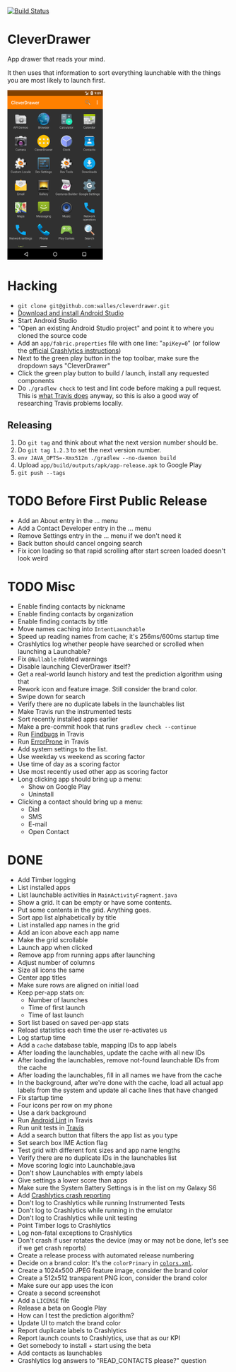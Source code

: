 [![Build Status](https://travis-ci.org/walles/cleverdrawer.svg?branch=master)](https://travis-ci.org/walles/cleverdrawer)

# CleverDrawer

App drawer that reads your mind.

It then uses that information to sort everything launchable with
the things you are most likely to launch first.

<img src="media/screenshot-vertical-phone.png" width="216" height="384">

# Hacking
* `git clone git@github.com:walles/cleverdrawer.git`
* [Download and install Android Studio](https://developer.android.com/sdk/index.html)
* Start Android Studio
* "Open an existing Android Studio project" and point it to where you cloned the source code
* Add an `app/fabric.properties` file with one line: "`apiKey=0`" (or follow the [official Crashlytics
instructions](https://docs.fabric.io/android/fabric/settings/working-in-teams.html#android-projects))
* Next to the green play button in the top toolbar, make sure the dropdown says "CleverDrawer"
* Click the green play button to build / launch, install any requested components
* Do `./gradlew check` to test and lint code before making a pull request. This is
[what Travis does](https://github.com/walles/exactype/blob/master/.travis.yml) anyway, so this is
also a good way of researching Travis problems locally.

## Releasing
1. Do `git tag` and think about what the next version number should be.
2. Do `git tag 1.2.3` to set the next version number.
3. `env JAVA_OPTS=-Xmx512m ./gradlew --no-daemon build`
4. Upload `app/build/outputs/apk/app-release.apk` to Google Play
5. `git push --tags`

# TODO Before First Public Release
* Add an About entry in the ... menu
* Add a Contact Developer entry in the ... menu
* Remove Settings entry in the ... menu if we don't need it
* Back button should cancel ongoing search
* Fix icon loading so that rapid scrolling after start screen loaded
doesn't look weird

# TODO Misc
* Enable finding contacts by nickname
* Enable finding contacts by organization
* Enable finding contacts by title
* Move names caching into `IntentLaunchable`
* Speed up reading names from cache; it's 256ms/600ms startup time
* Crashlytics log whether people have searched or scrolled when
launching a Launchable?
* Fix `@Nullable` related warnings
* Disable launching CleverDrawer itself?
* Get a real-world launch history and test the prediction algorithm
using that
* Rework icon and feature image. Still consider the brand color.
* Swipe down for search
* Verify there are no duplicate labels in the launchables list
* Make Travis run the instrumented tests
* Sort recently installed apps earlier
* Make a pre-commit hook that runs `gradlew check --continue`
* Run [Findbugs](https://docs.gradle.org/current/userguide/findbugs_plugin.html) in Travis
* Run [ErrorProne](https://github.com/google/error-prone/blob/master/examples/gradle/build.gradle) in Travis
* Add system settings to the list.
* Use weekday vs weekend as scoring factor
* Use time of day as a scoring factor
* Use most recently used other app as scoring factor
* Long clicking app should bring up a menu:
  * Show on Google Play
  * Uninstall
* Clicking a contact should bring up a menu:
  * Dial
  * SMS
  * E-mail
  * Open Contact

# DONE
* Add Timber logging
* List installed apps
* List launchable activities in `MainActivityFragment.java`
* Show a grid. It can be empty or have some contents.
* Put some contents in the grid. Anything goes.
* Sort app list alphabetically by title
* List installed app names in the grid
* Add an icon above each app name
* Make the grid scrollable
* Launch app when clicked
* Remove app from running apps after launching
* Adjust number of columns
* Size all icons the same
* Center app titles
* Make sure rows are aligned on initial load
* Keep per-app stats on:
  * Number of launches
  * Time of first launch
  * Time of last launch
* Sort list based on saved per-app stats
* Reload statistics each time the user re-activates us
* Log startup time
* Add a `cache` database table, mapping IDs to app labels
* After loading the launchables, update the cache with all new IDs
* After loading the launchables, remove not-found launchable IDs from
the cache
* After loading the launchables, fill in all names we have from the
cache
* In the background, after we're done with the cache, load all actual
app labels from the system and update all cache lines that have changed
* Fix startup time
* Four icons per row on my phone
* Use a dark background
* Run [Android Lint](http://tools.android.com/tips/lint-checks) in Travis
* Run unit tests in [Travis](https://travis-ci.org/)
* Add a search button that filters the app list as you type
* Set search box IME Action flag
* Test grid with different font sizes and app name lengths
* Verify there are no duplicate IDs in the launchables list
* Move scoring logic into Launchable.java
* Don't show Launchables with empty labels
* Give settings a lower score than apps
* Make sure the System Battery Settings is in the list on my Galaxy S6
* Add [Crashlytics crash reporting](https://fabric.io/kits/android/crashlytics/install)
* Don't log to Crashlytics while running Instrumented Tests
* Don't log to Crashlytics while running in the emulator
* Don't log to Crashlytics while unit testing
* Point Timber logs to Crashlytics
* Log non-fatal exceptions to Crashlytics
* Don't crash if user rotates the device (may or may not be done, let's
see if we get crash reports)
* Create a release process with automated release numbering
* Decide on a brand color: It's the `colorPrimary` in
[`colors.xml`](app/src/main/res/values/colors.xml).
* Create a 1024x500 JPEG feature image, consider the brand color
* Create a 512x512 transparent PNG icon, consider the brand color
* Make sure our app uses the icon
* Create a second screenshot
* Add a `LICENSE` file
* Release a beta on Google Play
* How can I test the prediction algorithm?
* Update UI to match the brand color
* Report duplicate labels to Crashlytics
* Report launch counts to Crashlytics, use that as our KPI
* Get somebody to install + start using the beta
* Add contacts as launchables
* Crashlytics log answers to "READ_CONTACTS please?" question
